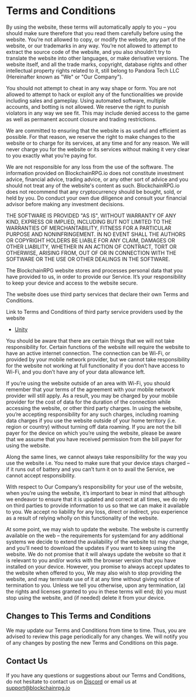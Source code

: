 # Terms and Conditions

By using the website, these terms will automatically apply to you – you should make sure therefore that you read them carefully before using the website. You’re not allowed to copy, or modify the website, any part of the website, or our trademarks in any way. You’re not allowed to attempt to extract the source code of the website, and you also shouldn’t try to translate the website into other languages, or make derivative versions. The website itself, and all the trade marks, copyright, database rights and other intellectual property rights related to it, still belong to Pandora Tech LLC (Hereinafter known as "We" or "Our Company").

You should not attempt to cheat in any way shape or form. You are not allowed to attempt to hack or exploit any of the functionalities we provide including sales and gameplay. Using automated software, multiple accounts, and botting is not allowed. We reserve the right to punish violators in any way we see fit. This may include denied access to the game as well as permanent account closure and trading restrictions.

We are committed to ensuring that the website is as useful and efficient as possible. For that reason, we reserve the right to make changes to the website or to charge for its services, at any time and for any reason. We will never charge you for the website or its services without making it very clear to you exactly what you’re paying for.

We are not responsible for any loss from the use of the software. The information provided on BlockchainRPG.io does not constitute investment advice, financial advice, trading advice, or any other sort of advice and you should not treat any of the website's content as such. BlockchainRPG.io does not recommend that any cryptocurrency should be bought, sold, or held by you. Do conduct your own due diligence and consult your financial advisor before making any investment decisions.

THE SOFTWARE IS PROVIDED "AS IS", WITHOUT WARRANTY OF ANY KIND, EXPRESS OR IMPLIED, INCLUDING BUT NOT LIMITED TO THE WARRANTIES OF MERCHANTABILITY, FITNESS FOR A PARTICULAR PURPOSE AND NONINFRINGEMENT. IN NO EVENT SHALL THE AUTHORS OR COPYRIGHT HOLDERS BE LIABLE FOR ANY CLAIM, DAMAGES OR OTHER LIABILITY, WHETHER IN AN ACTION OF CONTRACT, TORT OR OTHERWISE, ARISING FROM, OUT OF OR IN CONNECTION WITH THE SOFTWARE OR THE USE OR OTHER DEALINGS IN THE SOFTWARE.

The BlockchainRPG website stores and processes personal data that you have provided to us, in order to provide our Service. It’s your responsibility to keep your device and access to the website secure.

The website does use third party services that declare their own Terms and Conditions.

Link to Terms and Conditions of third party service providers used by the website

- [Unity](https://unity3d.com/legal/terms-of-service)

You should be aware that there are certain things that we will not take responsibility for. Certain functions of the website will require the website to have an active internet connection. The connection can be Wi-Fi, or provided by your mobile network provider, but we cannot take responsibility for the website not working at full functionality if you don’t have access to Wi-Fi, and you don’t have any of your data allowance left.

If you’re using the website outside of an area with Wi-Fi, you should remember that your terms of the agreement with your mobile network provider will still apply. As a result, you may be charged by your mobile provider for the cost of data for the duration of the connection while accessing the website, or other third party charges. In using the website, you’re accepting responsibility for any such charges, including roaming data charges if you use the website outside of your home territory (i.e. region or country) without turning off data roaming. If you are not the bill payer for the device on which you’re using the website, please be aware that we assume that you have received permission from the bill payer for using the website.

Along the same lines, we cannot always take responsibility for the way you use the website i.e. You need to make sure that your device stays charged – if it runs out of battery and you can’t turn it on to avail the Service, we cannot accept responsibility.

With respect to Our Company’s responsibility for your use of the website, when you’re using the website, it’s important to bear in mind that although we endeavor to ensure that it is updated and correct at all times, we do rely on third parties to provide information to us so that we can make it available to you. We accept no liability for any loss, direct or indirect, you experience as a result of relying wholly on this functionality of the website.

At some point, we may wish to update the website. The website is currently available on the web – the requirements for system(and for any additional systems we decide to extend the availability of the website to) may change, and you’ll need to download the updates if you want to keep using the website. We do not promise that it will always update the website so that it is relevant to you and/or works with the browser version that you have installed on your device. However, you promise to always accept updates to the website when offered to you, We may also wish to stop providing the website, and may terminate use of it at any time without giving notice of termination to you. Unless we tell you otherwise, upon any termination, (a) the rights and licenses granted to you in these terms will end; (b) you must stop using the website, and (if needed) delete it from your device.

## Changes to This Terms and Conditions​

We may update our Terms and Conditions from time to time. Thus, you are advised to review this page periodically for any changes. We will notify you of any changes by posting the new Terms and Conditions on this page.

## Contact Us​

If you have any questions or suggestions about our Terms and Conditions, do not hesitate to contact us on [Discord](https://discord.blockchainrpg.io) or email us at support@blockchainrpg.io
